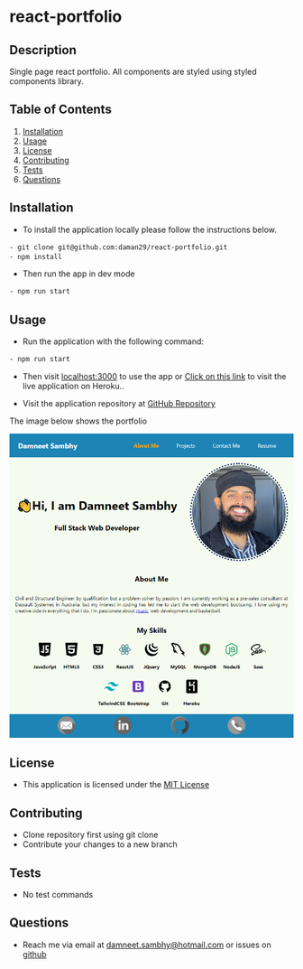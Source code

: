 # react-portfolio

## Description
Single page react portfolio. All components are styled using styled components library.

## Table of Contents
1. [Installation](#installation)
2. [Usage](#usage)
3. [License](#license)
4. [Contributing](#contributing)
5. [Tests](#tests)
6. [Questions](#questions)

## Installation
- To install the application locally please follow the instructions below.
```bash
- git clone git@github.com:daman29/react-portfolio.git
- npm install
```
- Then run the app in dev mode
```bash
- npm run start
```


## Usage
- Run the application with the following command:
```bash
- npm run start
```
- Then visit [localhost:3000](localhost:3000) to use the app or [Click on this link]() to visit the live application on Heroku..

- Visit the application repository at [GitHub Repository](https://github.com/daman29/react-portfolio)

The image below shows the portfolio

![About me page showing the headers and an image of Damneet Sambhy with a paragraph about him. Lastly there is a skills section highlighting his skills](./src/assets/images/screenshot.png)

## License
- This application is licensed under the [MIT License](./LICENSE)

## Contributing
- Clone repository first using git clone
- Contribute your changes to a new branch

## Tests
- No test commands

## Questions
- Reach me via email at damneet.sambhy@hotmail.com or issues on [github](https://github.com/daman29)